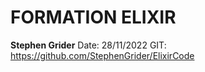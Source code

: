 # FORMATION ELIXIR
**Stephen Grider**
Date: 28/11/2022
GIT: https://github.com/StephenGrider/ElixirCode

